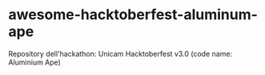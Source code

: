 # awesome-hacktoberfest-aluminum-ape
Repository dell'hackathon: Unicam Hacktoberfest v3.0 (code name: Aluminium Ape)
